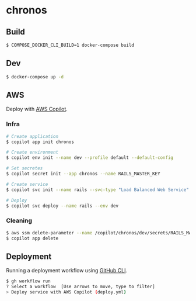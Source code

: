 # chronos

## Build

```sh
$ COMPOSE_DOCKER_CLI_BUILD=1 docker-compose build
```

## Dev

```sh
$ docker-compose up -d
```

## AWS

Deploy with [AWS Copilot](https://aws.github.io/copilot-cli/).

### Infra

```sh
# Create application
$ copilot app init chronos

# Create environment
$ copilot env init --name dev --profile default --default-config

# Set secretes
$ copilot secret init --app chronos --name RAILS_MASTER_KEY

# Create service
$ copilot svc init --name rails --svc-type "Load Balanced Web Service" --dockerfile Dockerfile.prod --port 3000

# Deploy
$ copilot svc deploy --name rails --env dev
```

### Cleaning

```sh
$ aws ssm delete-parameter --name /copilot/chronos/dev/secrets/RAILS_MASTER_KEY
$ copilot app delete
```

## Deployment

Running a deployment workflow using [GitHub CLI](https://cli.github.com/).

```sh
$ gh workflow run
? Select a workflow  [Use arrows to move, type to filter]
> Deploy service with AWS Copilot (deploy.yml)
```
